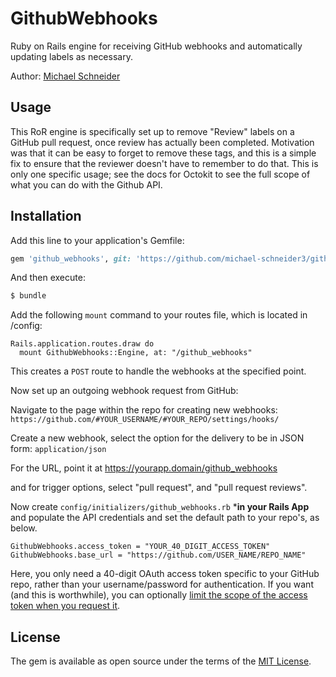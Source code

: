 # GithubWebhooks
Ruby on Rails engine for receiving GitHub webhooks and automatically updating labels as necessary.

Author: [Michael Schneider](http://www.michaelschneider.me)

## Usage
This RoR engine is specifically set up to remove "Review" labels on a GitHub pull request, once review has actually been completed. Motivation was that it can be easy to forget to remove these tags, and this is a simple fix to ensure that the reviewer doesn't have to remember to do that. This is only one specific 
usage; see the docs for Octokit to see the full scope of what you can do with the Github API.

## Installation
Add this line to your application's Gemfile:

```ruby
gem 'github_webhooks', git: 'https://github.com/michael-schneider3/github_webhooks'
```

And then execute:
```bash
$ bundle
```

Add the following `mount` command to your routes file, which is located in /config:
```
Rails.application.routes.draw do
  mount GithubWebhooks::Engine, at: "/github_webhooks"
```

This creates a `POST` route to handle the webhooks at the specified point.

Now set up an outgoing webhook request from GitHub:

  Navigate to the page within the repo for creating new webhooks: `https://github.com/#YOUR_USERNAME/#YOUR_REPO/settings/hooks/`

  Create a new webhook, select the option for the delivery to be in JSON form: `application/json`
  
  For the URL, point it at https://yourapp.domain/github_webhooks
  
  and for trigger options, select "pull request", and "pull request reviews".

  Now create `config/initializers/github_webhooks.rb` ***in your Rails App** and populate the API credentials and set the default path to your repo's, as below.

  ```
  GithubWebhooks.access_token = "YOUR_40_DIGIT_ACCESS_TOKEN"
  GithubWebhooks.base_url = "https://github.com/USER_NAME/REPO_NAME"
  ```

  Here, you only need a 40-digit OAuth access token specific to your GitHub repo, rather than your username/password for authentication. If you want (and this is worthwhile), you can optionally [limit the scope of the access token when you request it](https://developer.github.com/apps/building-oauth-apps/understanding-scopes-for-oauth-apps/). 

## License
The gem is available as open source under the terms of the [MIT License](https://opensource.org/licenses/MIT).
